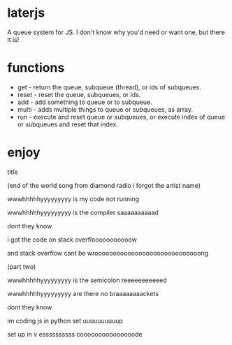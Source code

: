 # laterjs

A queue system for JS. I don't know why you'd need or want one, but there it is!

# functions

- get - return the queue, subqueue (thread), or ids of subqueues.
- reset - reset the queue, subqueues, or ids.
- add - add something to queue or to subqueue.
- multi - adds multiple things to queue or subqueues, as array.
- run - execute and reset queue or subqueues, or execute index of queue or subqueues and reset that index.

# enjoy

title

(end of the world song from diamond radio i forgot the artist name)

wwwhhhhhyyyyyyyyy is my code not running

wwwhhhhhyyyyyyyyy is the compiler saaaaaaaaaad

dont they know

i got the code on stack overflooooooooooow

and stack overflow cant be wrooooooooooooooooooooooooooooong

(part two)

wwwhhhhhyyyyyyyyy is the semicolon reeeeeeeeeeed

wwwhhhhhyyyyyyyyy are there no braaaaaaaackets

dont they know

im coding js in python set uuuuuuuuuup

set up in v essssssssss cooooooooooooooode
